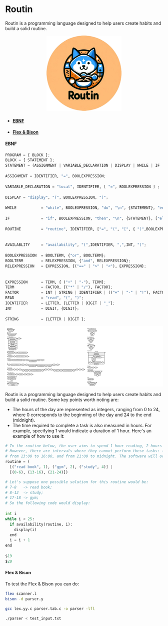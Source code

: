 # Routin

Routin is a programming language designed to help users create habits and build a solid routine.

<p align="center">
  <img src="Images/Routin.png" alt="Routin" width="240"/>
</p>


* #### [EBNF](#EBNF)
* #### [Flex & Bison](#Flex-&-Bison)

#### <a name="EBNF">EBNF</a> 


```python
PROGRAM = { BLOCK };
BLOCK = { STATEMENT };
STATEMENT = (ASSIGNMENT | VARIABLE_DECLARATION | DISPLAY | WHILE | IF | ROUTINE | AVAILABLITY), "\n";

ASSIGNMENT = IDENTIFIER, "=", BOOLEXPRESSION;

VARIABLE_DECLARATION = "local", IDENTIFIER, [ "=", BOOLEXPRESSION ] ;

DISPLAY = "display", "(", BOOLEXPRESSION, ")";

WHILE           = "while", BOOLEXPRESSION, "do", "\n", {STATEMENT}, "end", "\n";

IF              = "if", BOOLEXPRESSION, "then", "\n", {STATEMENT}, ["else", "\n", {STATEMENT}], "end", "\n";

ROUTINE         = "routine", IDENTIFIER, ["=", "(", "[", { ")",BOOLEXPRESSION, ",", INT, "("},"]", "|", "[", { ")",INT, "-", INT, "("}, "]", ")"], "\n";


AVAILABLITY     = "availability", "(",IDENTIFIER, ",",INT, ")";

BOOLEXPRESSION  = BOOLTERM, {"or", BOOLTERM};
BOOLTERM        = RELEXPRESSION, {"and", RELEXPRESSION};
RELEXPRESSION   = EXPRESSION, {("==" | ">" | "<"), EXPRESSION};


EXPRESSION      = TERM, { ("+" | "-"), TERM};
TERM            = FACTOR, {("*" | "/"), FACTOR};
FACTOR          = INT | STRING | IDENTIFIER | (("+" | "-" | "!"), FACTOR) | "(", BOOLEXPRESSION, ")" | READ;
READ            = "read", "(", ")";
IDENTIFIER      = LETTER, {LETTER | DIGIT | "_"};
INT             = DIGIT, {DIGIT};

STRING          = {LETTER | DIGIT };
```

![EBNF](Images/EBNF2.png)


Routin is a programming language designed to help users create habits and build a solid routine. Some key points worth noting are:

* The hours of the day are represented as integers, ranging from 0 to 24, where 0 corresponds to the beginning of the day and 24 to the end (midnight).
* The time required to complete a task is also measured in hours. For example, specifying 1 would indicate a duration of 1 hour.
Here's an example of how to use it:


```python
# In the routine below, the user aims to spend 1 hour reading, 2 hours at the gym, and 4 hours studying.
# However, there are intervals where they cannot perform these tasks: from midnight to 6 in the morning,
# from 13:00 to 16:00, and from 21:00 to midnight. The software will organize the routine to accommodate these hour restrictions.
routine = (
  [("read book", 1), ("gym", 2), ("study", 4)] |
  [(0-6), (13-16), (21-24)])
```

```python
# Let's suppose one possible solution for this routine would be:
# 7-8   -> read book;
# 8-12  -> study;
# 17-18 -> gym;
# So the following code would display:

int i
while i < 25:
  if availability(routine, i):
    display(i)
  end
  i = i + 1
end

$19
$20
```

#### <a name="Flex-&-Bison">Flex & Bison</a> 

To test the Flex & Bison you can do:
```sh
flex scanner.l
bison -d parser.y
```

```sh
gcc lex.yy.c parser.tab.c -o parser -lfl
```

```sh
./parser < test_input.txt
```
